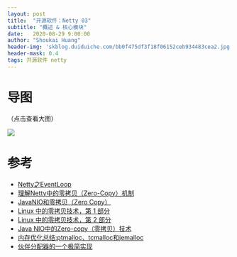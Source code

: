 ```yaml
---
layout: post
title:  "开源软件：Netty 03"
subtitle: "概述 & 核心模块"
date:   2020-08-29 9:00:00
author: "Shoukai Huang"
header-img: 'skblog.duiduiche.com/bb0f475df3f18f06152ceb934483cea2.jpg'
header-mask: 0.4
tags: 开源软件 netty
---
```


# 导图

（点击查看大图）

![](http://skblog.duiduiche.com/5f45022ab4fcb2c3ae327fa7d710d267.jpg)


# 参考

* [Netty之EventLoop](https://blog.csdn.net/qq_24313635/article/details/80989450)
* [理解Netty中的零拷贝（Zero-Copy）机制](https://my.oschina.net/plucury/blog/192577)
* [JavaNIO和零拷贝（Zero Copy）](https://blog.csdn.net/CringKong/article/details/80274148)
* [Linux 中的零拷贝技术，第 1 部分](https://www.ibm.com/developerworks/cn/linux/l-cn-zerocopy1/index.html)
* [Linux 中的零拷贝技术，第 2 部分](https://www.ibm.com/developerworks/cn/linux/l-cn-zerocopy2/index.html)
* [Java NIO中的Zero-copy（零拷贝）技术](http://cxy7.com/articles/2018/06/13/1528903352705.html)
* [内存优化总结:ptmalloc、tcmalloc和jemalloc](http://www.cnhalo.net/2016/06/13/memory-optimize/)
* [伙伴分配器的一个极简实现](https://coolshell.cn/articles/10427.html)

